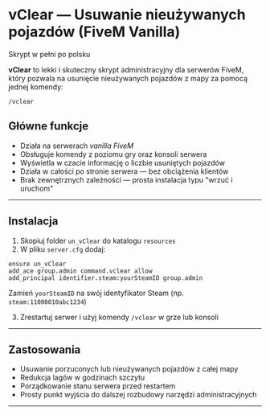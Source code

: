 # vClear — Usuwanie nieużywanych pojazdów (FiveM Vanilla)

Skrypt w pełni po polsku

**vClear** to lekki i skuteczny skrypt administracyjny dla serwerów FiveM, który pozwala na usunięcie nieużywanych pojazdów z mapy za pomocą jednej komendy:

```
/vclear
```

## Główne funkcje

- Działa na serwerach *vanilla FiveM*
- Obsługuje komendy z poziomu gry oraz konsoli serwera  
- Wyświetla w czacie informację o liczbie usuniętych pojazdów  
- Działa w całości po stronie serwera — bez obciążenia klientów  
- Brak zewnętrznych zależności — prosta instalacja typu "wrzuć i uruchom"

---

## Instalacja

1. Skopiuj folder `un_vClear` do katalogu `resources`  
2. W pliku `server.cfg` dodaj:

```
ensure un_vClear
add_ace group.admin command.vclear allow
add_principal identifier.steam:yourSteamID group.admin
```

Zamień `yourSteamID` na swój identyfikator Steam (np. `steam:11000010abc1234`)

3. Zrestartuj serwer i użyj komendy `/vclear` w grze lub konsoli

---

## Zastosowania

- Usuwanie porzuconych lub nieużywanych pojazdów z całej mapy  
- Redukcja lagów w godzinach szczytu  
- Porządkowanie stanu serwera przed restartem  
- Prosty punkt wyjścia do dalszej rozbudowy narzędzi administracyjnych

---

